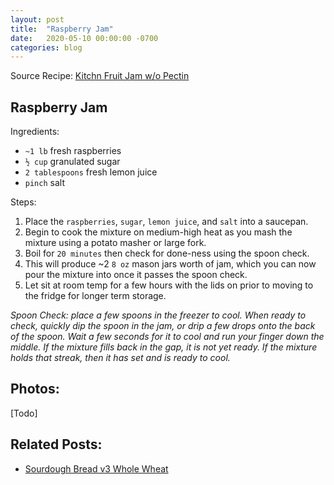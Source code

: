 ```yaml
---
layout: post
title:  "Raspberry Jam"
date:   2020-05-10 00:00:00 -0700
categories: blog
---
```


Source Recipe: [Kitchn Fruit Jam w/o Pectin](https://www.thekitchn.com/how-to-make-basic-fruit-jam-cooking-lessons-from-the-kitchn-193560)

Raspberry Jam
-

Ingredients:
- `~1 lb` fresh raspberries 
- `½ cup` granulated sugar
- `2 tablespoons` fresh lemon juice
- `pinch` salt 

Steps:
1. Place the `raspberries`, `sugar`, `lemon juice`, and `salt` into a saucepan.
2. Begin to cook the mixture on medium-high heat as you mash the mixture using a potato masher or large fork.
3. Boil for `20 minutes` then check for done-ness using the spoon check.
4. This will produce ~2 `8 oz` mason jars worth of jam, which you can now pour the mixture into once it passes the 
spoon check. 
5. Let sit at room temp for a few hours with the lids on prior to moving to the fridge for longer term storage. 


*Spoon Check: place a few spoons in the freezer to cool. When ready to check, quickly dip the spoon in the jam, or drip
a few drops onto the back of the spoon. Wait a few seconds for it to cool and run your finger down the middle. If the mixture
fills back in the gap, it is not yet ready. If the mixture holds that streak, then it has set and is ready to cool.*


Photos:
- 

[Todo]

Related Posts:
-
- [Sourdough Bread v3 Whole Wheat](/blog/2020/05/09/Sourdogh-Bread-v3-Whole-Wheat.html)
